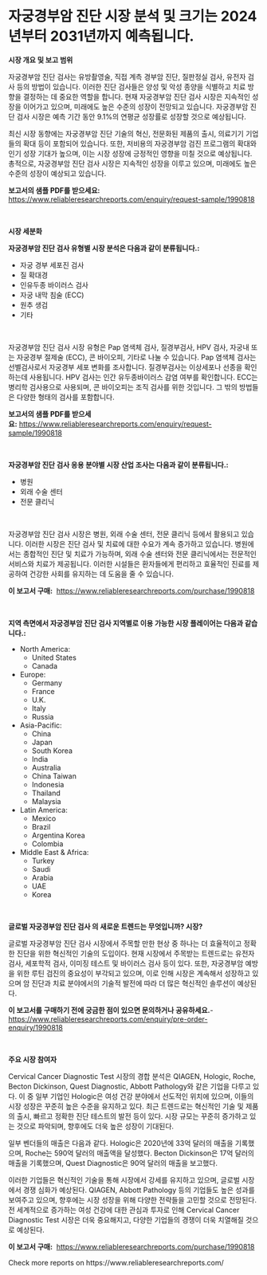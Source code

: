 <p><h1>자궁경부암 진단 시장 분석 및 크기는 2024년부터 2031년까지 예측됩니다.</h1></p><p><strong>시장 개요 및 보고 범위</strong></p>
<p><p>자궁경부암 진단 검사는 유방촬영술, 직접 계측 경부암 진단, 질판정실 검사, 유전자 검사 등의 방법이 있습니다. 이러한 진단 검사들은 양성 및 악성 종양을 식별하고 치료 방향을 결정하는 데 중요한 역할을 합니다. 현재 자궁경부암 진단 검사 시장은 지속적인 성장을 이어가고 있으며, 미래에도 높은 수준의 성장이 전망되고 있습니다. 자궁경부암 진단 검사 시장은 예측 기간 동안 9.1%의 연평균 성장률로 성장할 것으로 예상됩니다. </p><p>최신 시장 동향에는 자궁경부암 진단 기술의 혁신, 전문화된 제품의 출시, 의료기기 기업들의 확대 등이 포함되어 있습니다. 또한, 저비용의 자궁경부암 검진 프로그램의 확대와 인기 성장 기대가 높으며, 이는 시장 성장에 긍정적인 영향을 미칠 것으로 예상됩니다. 총적으로, 자궁경부암 진단 검사 시장은 지속적인 성장을 이루고 있으며, 미래에도 높은 수준의 성장이 예상되고 있습니다.</p></p>
<p><strong>보고서의 샘플 PDF를 받으세요:</strong> <a href="https://www.reliableresearchreports.com/enquiry/request-sample/1990818">https://www.reliableresearchreports.com/enquiry/request-sample/1990818</a></p>
<p>&nbsp;</p>
<p><strong>시장 세분화</strong></p>
<p><strong>자궁경부암 진단 검사 유형별 시장 분석은 다음과 같이 분류됩니다.:</strong></p>
<p><ul><li>자궁 경부 세포진 검사</li><li>질 확대경</li><li>인유두종 바이러스 검사</li><li>자궁 내막 침술 (ECC)</li><li>원추 생검</li><li>기타</li></ul></p>
<p>&nbsp;</p>
<p><p>자궁경부암 진단 검사 시장 유형은 Pap 염색체 검사, 질경부검사, HPV 검사, 자궁내 또는 자궁경부 절제술 (ECC), 콘 바이오피, 기타로 나눌 수 있습니다. Pap 염색체 검사는 선별검사로서 자궁경부 세포 변화를 조사합니다. 질경부검사는 이상세포나 선종을 확인하는데 사용됩니다. HPV 검사는 인간 유두종바이러스 감염 여부를 확인합니다. ECC는 병리학 검사용으로 사용되며, 콘 바이오피는 조직 검사를 위한 것입니다. 그 밖의 방법들은 다양한 형태의 검사를 포함합니다.</p></p>
<p><strong>보고서의 샘플 PDF를 받으세요:</strong>&nbsp;<a href="https://www.reliableresearchreports.com/enquiry/request-sample/1990818">https://www.reliableresearchreports.com/enquiry/request-sample/1990818</a></p>
<p>&nbsp;</p>
<p><strong> 자궁경부암 진단 검사 응용 분야별 시장 산업 조사는 다음과 같이 분류됩니다.:</strong></p>
<p><ul><li>병원</li><li>외래 수술 센터</li><li>전문 클리닉</li></ul></p>
<p>&nbsp;</p>
<p><p>자궁경부암 진단 검사 시장은 병원, 외래 수술 센터, 전문 클리닉 등에서 활용되고 있습니다. 이러한 시장은 진단 검사 및 치료에 대한 수요가 계속 증가하고 있습니다. 병원에서는 종합적인 진단 및 치료가 가능하며, 외래 수술 센터와 전문 클리닉에서는 전문적인 서비스와 치료가 제공됩니다. 이러한 시설들은 환자들에게 편리하고 효율적인 진료를 제공하여 건강한 사회를 유지하는 데 도움을 줄 수 있습니다.</p></p>
<p><strong>이 보고서 구매:</strong>&nbsp; <a href="https://www.reliableresearchreports.com/purchase/1990818">https://www.reliableresearchreports.com/purchase/1990818</a></p>
<p>&nbsp;</p>
<p><strong>지역 측면에서 자궁경부암 진단 검사 지역별로 이용 가능한 시장 플레이어는 다음과 같습니다.:</strong></p>
<p><ul>
    <li>
        North America:
        <ul>
            <li>United States</li>
            <li>Canada</li>
        </ul>
    </li>
    <li>
        Europe:
        <ul>
            <li>Germany</li>
            <li>France</li>
            <li>U.K.</li>
            <li>Italy</li>
            <li>Russia</li>
        </ul>
    </li>
    <li>
        Asia-Pacific:
        <ul>
            <li>China</li>
            <li>Japan</li>
            <li>South Korea</li>
            <li>India</li>
            <li>Australia</li>
            <li>China Taiwan</li>
            <li>Indonesia</li>
            <li>Thailand</li>
            <li>Malaysia</li>
        </ul>
    </li>
    <li>
        Latin America:
        <ul>
            <li>Mexico</li>
            <li>Brazil</li>
            <li>Argentina Korea</li>
            <li>Colombia</li>
        </ul>
    </li>
    <li>
        Middle East & Africa:
        <ul>
            <li>Turkey</li>
            <li>Saudi</li>
            <li>Arabia</li>
            <li>UAE</li>
            <li>Korea</li>
        </ul>
    </li>
    </ul></p>
<p>&nbsp;</p>
<p><strong>글로벌 자궁경부암 진단 검사 의 새로운 트렌드는 무엇입니까? 시장?</strong></p>
<p><p>글로벌 자궁경부암 진단 검사 시장에서 주목할 만한 현상 중 하나는 더 효율적이고 정확한 진단을 위한 혁신적인 기술의 도입이다. 현재 시장에서 주목받는 트렌드로는 유전자 검사, 세포학적 검사, 이미징 테스트 및 바이러스 검사 등이 있다. 또한, 자궁경부암 예방을 위한 루틴 검진의 중요성이 부각되고 있으며, 이로 인해 시장은 계속해서 성장하고 있으며 암 진단과 치료 분야에서의 기술적 발전에 따라 더 많은 혁신적인 솔루션이 예상된다.</p></p>
<p><strong>이 보고서를 구매하기 전에 궁금한 점이 있으면 문의하거나 공유하세요.</strong>- <a href="https://www.reliableresearchreports.com/enquiry/pre-order-enquiry/1990818">https://www.reliableresearchreports.com/enquiry/pre-order-enquiry/1990818</a></p>
<p>&nbsp;</p>
<p><strong>주요 시장 참여자</strong></p>
<p><p>Cervical Cancer Diagnostic Test 시장의 경합 분석은 QIAGEN, Hologic, Roche, Becton Dickinson, Quest Diagnostic, Abbott Pathology와 같은 기업을 다루고 있다. 이 중 일부 기업인 Hologic은 여성 건강 분야에서 선도적인 위치에 있으며, 이들의 시장 성장은 꾸준히 높은 수준을 유지하고 있다. 최근 트렌드로는 혁신적인 기술 및 제품의 출시, 빠르고 정확한 진단 테스트의 발전 등이 있다. 시장 규모는 꾸준히 증가하고 있는 것으로 파악되며, 향후에도 더욱 높은 성장이 기대된다.</p><p>일부 벤더들의 매출은 다음과 같다. Hologic은 2020년에 33억 달러의 매출을 기록했으며, Roche는 590억 달러의 매출액을 달성했다. Becton Dickinson은 17억 달러의 매출을 기록했으며, Quest Diagnostic은 90억 달러의 매출을 보고했다.</p><p>이러한 기업들은 혁신적인 기술을 통해 시장에서 강세를 유지하고 있으며, 글로벌 시장에서 경쟁 심화가 예상된다. QIAGEN, Abbott Pathology 등의 기업들도 높은 성과를 보여주고 있으며, 향후에는 시장 성장을 위해 다양한 전략들을 고민할 것으로 전망된다. 전 세계적으로 증가하는 여성 건강에 대한 관심과 투자로 인해 Cervical Cancer Diagnostic Test 시장은 더욱 중요해지고, 다양한 기업들의 경쟁이 더욱 치열해질 것으로 예상된다.</p></p>
<p><strong>이 보고서 구매:</strong>&nbsp;&nbsp;<a href="https://www.reliableresearchreports.com/purchase/1990818">https://www.reliableresearchreports.com/purchase/1990818</a></p>
<p>Check more reports on https://www.reliableresearchreports.com/</p>
